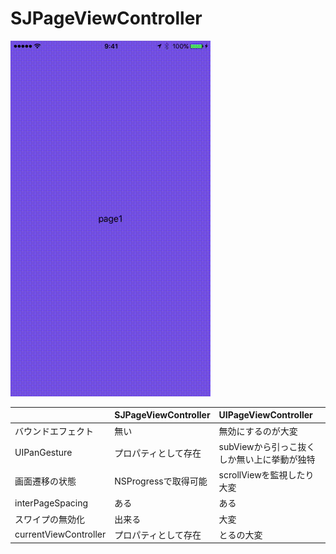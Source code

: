 # SJPageViewController

![](https://raw.githubusercontent.com/noppefoxwolf/SJPageViewController/master/sample.gif)

|  | SJPageViewController | UIPageViewController |
|:-----------|:------------|:------------|
| バウンドエフェクト| 無い| 無効にするのが大変|
| UIPanGesture|プロパティとして存在|subViewから引っこ抜くしか無い上に挙動が独特|
| 画面遷移の状態| NSProgressで取得可能 | scrollViewを監視したり大変|
| interPageSpacing | ある | ある | 
| スワイプの無効化 | 出来る | 大変 |
| currentViewController | プロパティとして存在 | とるの大変 |


